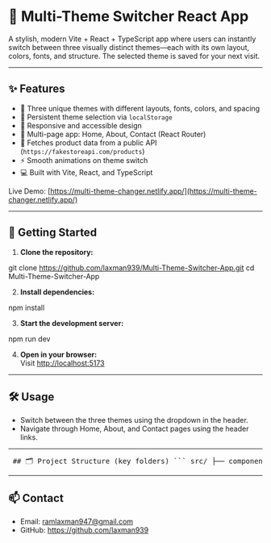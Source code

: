 # 🎨 Multi-Theme Switcher React App

A stylish, modern Vite + React + TypeScript app where users can instantly switch between three visually distinct themes—each with its own layout, colors, fonts, and structure. The selected theme is saved for your next visit.

---

## ✨ Features

- 🔁 Three unique themes with different layouts, fonts, colors, and spacing  
- 💾 Persistent theme selection via `localStorage`  
- 📱 Responsive and accessible design  
- 🧭 Multi-page app: Home, About, Contact (React Router)  
- 🔗 Fetches product data from a public API (`https://fakestoreapi.com/products`)  
- ⚡ Smooth animations on theme switch  
- 💻 Built with Vite, React, and TypeScript  

Live Demo: [https://multi-theme-changer.netlify.app/](https://multi-theme-changer.netlify.app/)

---

## 🚀 Getting Started

1. **Clone the repository:**

git clone https://github.com/laxman939/Multi-Theme-Switcher-App.git
cd Multi-Theme-Switcher-App

2. **Install dependencies:**

npm install

3. **Start the development server:**

npm run dev

4. **Open in your browser:**  
Visit [http://localhost:5173](http://localhost:5173)  

---

## 🛠️ Usage

- Switch between the three themes using the dropdown in the header.  
- Navigate through Home, About, and Contact pages using the header links.

---

<pre markdown="1"> ## 🗂️ Project Structure (key folders) ``` src/ ├── components/ # UI components (Header, ThemeDropdown, Sidebar, CardList, etc.) ├── contexts/ # ThemeContext for theme state management ├── pages/ # Route pages (Home, About, Contact) ├── styles/ # Theme definitions, global styles ├── App.tsx # Main App component, routing & layout └── index.tsx # Application entry point ``` </pre>

---

## 📫 Contact

- Email: ramlaxman947@gmail.com
- GitHub: https://github.com/laxman939
